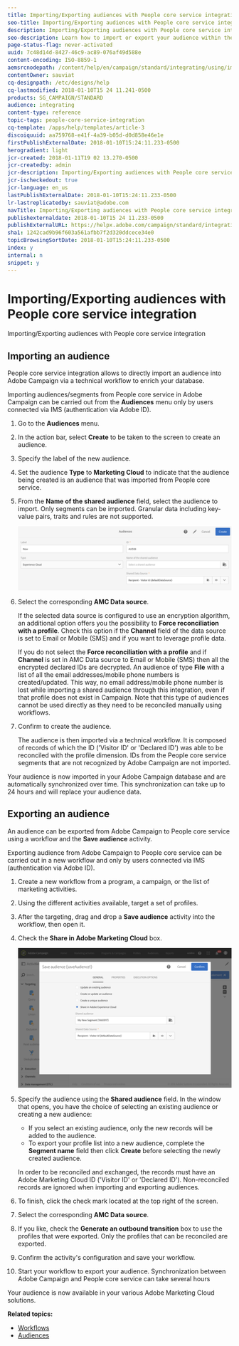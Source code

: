 ```yaml
---
title: Importing/Exporting audiences with People core service integration
seo-title: Importing/Exporting audiences with People core service integration
description: Importing/Exporting audiences with People core service integration
seo-description: Learn how to import or export your audience within the different Adobe Marketing Cloud solutions.
page-status-flag: never-activated
uuid: 7c48d14d-8427-46c9-ac89-076af49d588e
content-encoding: ISO-8859-1
aemsrcnodepath: /content/help/en/campaign/standard/integrating/using/importing-exporting-audiences-with-people-core-service-integration
contentOwner: sauviat
cq-designpath: /etc/designs/help
cq-lastmodified: 2018-01-10T15 24 11.241-0500
products: SG_CAMPAIGN/STANDARD
audience: integrating
content-type: reference
topic-tags: people-core-service-integration
cq-template: /apps/help/templates/article-3
discoiquuid: aa759768-e41f-4a39-b05d-d0d858e46e1e
firstPublishExternalDate: 2018-01-10T15:24:11.233-0500
herogradient: light
jcr-created: 2018-01-11T19 02 13.270-0500
jcr-createdby: admin
jcr-description: Importing/Exporting audiences with People core service integration
jcr-ischeckedout: true
jcr-language: en_us
lastPublishExternalDate: 2018-01-10T15:24:11.233-0500
lr-lastreplicatedby: sauviat@adobe.com
navTitle: Importing/Exporting audiences with People core service integration
publishexternaldate: 2018-01-10T15 24 11.233-0500
publishExternalURL: https://helpx.adobe.com/campaign/standard/integrating/using/importing-exporting-audiences-with-people-core-service-integration.html
sha1: 1242cad9b96f603a561afbb7f2d320ddcece34e0
topicBrowsingSortDate: 2018-01-10T15:24:11.233-0500
index: y
internal: n
snippet: y
---
```


# Importing/Exporting audiences with People core service integration

Importing/Exporting audiences with People core service integration

## Importing an audience

People core service integration allows to directly import an audience into Adobe Campaign via a technical workflow to enrich your database.

Importing audiences/segments from People core service in Adobe Campaign can be carried out from the **Audiences** menu only by users connected via IMS (authentication via Adobe ID).

1. Go to the **Audiences** menu.
1. In the action bar, select **Create** to be taken to the screen to create an audience.
1. Specify the label of the new audience.
1. Set the audience **Type** to **Marketing Cloud** to indicate that the audience being created is an audience that was imported from People core service.
1. From the **Name of the shared audience** field, select the audience to import. Only segments can be imported. Granular data including key-value pairs, traits and rules are not supported.

   ![](assets/aam_import_audience.png)

1. Select the corresponding **AMC Data source**.

   If the selected data source is configured to use an encryption algorithm, an additional option offers you the possibility to **Force reconciliation with a profile**. Check this option if the **Channel** field of the data source is set to Email or Mobile (SMS) and if you want to leverage profile data.

   If you do not select the **Force reconciliation with a profile** and if **Channel** is set in AMC Data source to Email or Mobile (SMS) then all the encrypted declared IDs are decrypted. An audience of type **File** with a list of all the email addresses/mobile phone numbers is created/updated. This way, no email address/mobile phone number is lost while importing a shared audience through this integration, even if that profile does not exist in Campaign. Note that this type of audiences cannot be used directly as they need to be reconciled manually using workflows.

1. Confirm to create the audience.

   The audience is then imported via a technical workflow. It is composed of records of which the ID ('Visitor ID' or 'Declared ID') was able to be reconciled with the profile dimension. IDs from the People core service segments that are not recognized by Adobe Campaign are not imported.

Your audience is now imported in your Adobe Campaign database and are automatically synchronized over time. This synchronization can take up to 24 hours and will replace your audience data.

## Exporting an audience

An audience can be exported from Adobe Campaign to People core service using a workflow and the **Save audience** activity.

Exporting audience from Adobe Campaign to People core service can be carried out in a new workflow and only by users connected via IMS (authentication via Adobe ID).

1. Create a new workflow from a program, a campaign, or the list of marketing activities.
1. Using the different activities available, target a set of profiles.
1. After the targeting, drag and drop a **Save audience** activity into the workflow, then open it.
1. Check the **Share in Adobe Marketing Cloud** box.

   ![](assets/aam_save_audience_activity.png)

1. Specify the audience using the **Shared audience** field. In the window that opens, you have the choice of selecting an existing audience or creating a new audience:

    * If you select an existing audience, only the new records will be added to the audience.
    * To export your profile list into a new audience, complete the **Segment name** field then click **Create** before selecting the newly created audience.

   In order to be reconciled and exchanged, the records must have an Adobe Marketing Cloud ID ('Visitor ID' or 'Declared ID'). Non-reconciled records are ignored when importing and exporting audiences.

1. To finish, click the check mark located at the top right of the screen.
1. Select the corresponding **AMC Data source**.
1. If you like, check the **Generate an outbound transition** box to use the profiles that were exported. Only the profiles that can be reconciled are exported.
1. Confirm the activity's configuration and save your workflow.
1. Start your workflow to export your audience. Synchronization between Adobe Campaign and People core service can take several hours

Your audience is now available in your various Adobe Marketing Cloud solutions.

**Related topics:**

* [Workflows](../../automating/using/about-data-and-processes.md)
* [Audiences](../../audiences/using/about-audiences.md)

